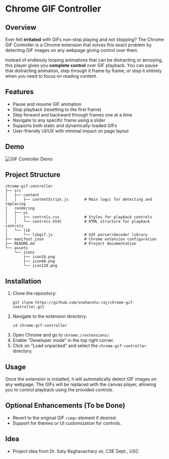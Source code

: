# Chrome GIF Controller

## Overview
Ever felt **irritated** with GIFs non-stop playing and not stopping? The Chrome GIF Controller is a Chrome extension that solves this exact problem by detecting GIF images on any webpage giving control over them.

Instead of endlessly looping animations that can be distracting or annoying, this player gives you **complete control** over GIF playback. You can pause that distracting animation, step through it frame by frame, or stop it entirely when you need to focus on reading content.

## Features
- Pause and resume GIF animation
- Stop playback (resetting to the first frame)
- Step forward and backward through frames one at a time
- Navigate to any specific frame using a slider
- Supports both static and dynamically-loaded GIFs
- User-friendly UI/UX with minimal impact on page layout

## Demo
![GIF Controller Demo](assets/demo/demo.gif)

## Project Structure
```
chrome-gif-controller
├── src
│   ├── content
│   │   ├── contentScript.js       # Main logic for detecting and replacing 
│   rendering
│   ├── ui
│   │   ├── controls.css           # Styles for playback controls
│   │   └── controls.html          # HTML structure for playback controls
│   └── lib
│       └── libgif.js              # GIF parser/decoder library
├── manifest.json                  # Chrome extension configuration
├── README.md                      # Project documentation
└── assets
    └── icons
        ├── icon16.png            
        ├── icon48.png             
        └── icon128.png            
```

## Installation
1. Clone the repository:
   ```
   git clone https://github.com/snehanshu-raj/chrome-gif-controller.git
   ```
2. Navigate to the extension directory:
   ```
   cd chrome-gif-controller
   ```
3. Open Chrome and go to `chrome://extensions/`.
4. Enable "Developer mode" in the top right corner.
5. Click on "Load unpacked" and select the `chrome-gif-controller` directory.

## Usage
Once the extension is installed, it will automatically detect GIF images on any webpage. The GIFs will be replaced with the canvas player, allowing you to control playback using the provided controls.

## Optional Enhancements (To be Done)
- Revert to the original GIF `<img>` element if desired.
- Support for themes or UI customization for controls.

## Idea
- Project idea from Dr. Saty Raghavachary sir, CSE Dept., USC